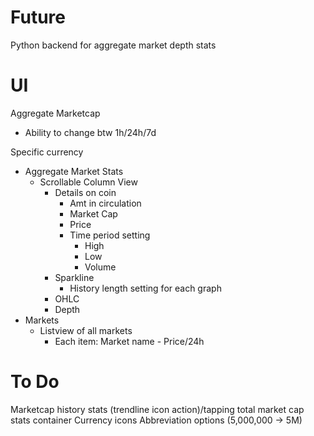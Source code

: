 # Future
Python backend for aggregate market depth stats

# UI
Aggregate Marketcap
- Ability to change btw 1h/24h/7d

Specific currency
- Aggregate Market Stats
    - Scrollable Column View
        - Details on coin
            - Amt in circulation
            - Market Cap
            - Price
            - Time period setting
                - High
                - Low
                - Volume
        - Sparkline
            - History length setting for each graph
        - OHLC
        - Depth
- Markets
    - Listview of all markets
        - Each item: Market name - Price/24h


# To Do
Marketcap history stats (trendline icon action)/tapping total market cap stats container
Currency icons
Abbreviation options (5,000,000 -> 5M)